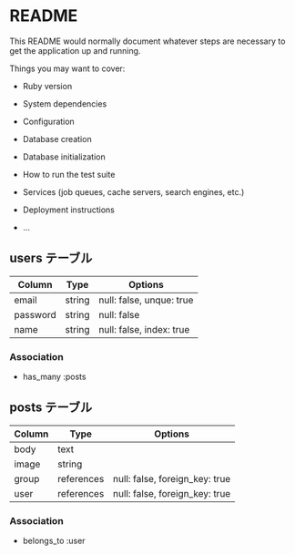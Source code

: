# README

This README would normally document whatever steps are necessary to get the
application up and running.

Things you may want to cover:

- Ruby version

- System dependencies

- Configuration

- Database creation

- Database initialization

- How to run the test suite

- Services (job queues, cache servers, search engines, etc.)

- Deployment instructions

- ...

## users テーブル

| Column   | Type   | Options                  |
| -------- | ------ | ------------------------ |
| email    | string | null: false, unque: true |
| password | string | null: false              |
| name     | string | null: false, index: true |

### Association

- has_many :posts

## posts テーブル

| Column | Type       | Options                        |
| ------ | ---------- | ------------------------------ |
| body   | text       |                                |
| image  | string     |                                |
| group  | references | null: false, foreign_key: true |
| user   | references | null: false, foreign_key: true |

### Association

- belongs_to :user
